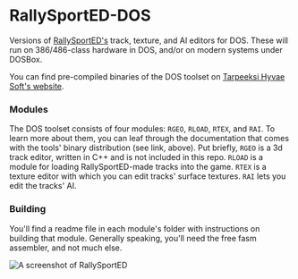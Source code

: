 # RallySportED-DOS
Versions of [RallySportED's](../../../rallysported) track, texture, and AI editors for DOS. These will run on 386/486-class hardware in DOS, and/or on modern systems under DOSBox.

You can find pre-compiled binaries of the DOS toolset on [Tarpeeksi Hyvae Soft's website](http://tarpeeksihyvaesoft.com/soft).

### Modules
The DOS toolset consists of four modules: ```RGEO```, ```RLOAD```, ```RTEX```, and ```RAI```. To learn more about them, you can leaf through the documentation that comes with the tools' binary distribution (see link, above). Put briefly, ```RGEO``` is a 3d track editor, written in C++ and is not included in this repo. ```RLOAD``` is a module for loading RallySportED-made tracks into the game. ```RTEX``` is a texture editor with which you can edit tracks' surface textures. ```RAI``` lets you edit the tracks' AI.

### Building
You'll find a readme file in each module's folder with instructions on building that module. Generally speaking, you'll need the free fasm assembler, and not much else.

![A screenshot of RallySportED](http://tarpeeksihyvaesoft.com/soft/img/rsed2_b.png)
